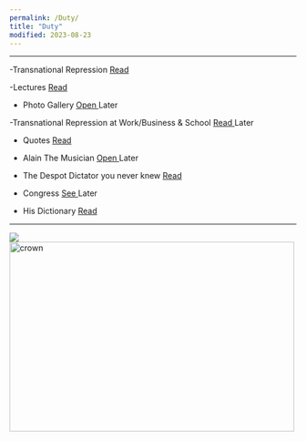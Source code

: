 ```yaml
---
permalink: /Duty/
title: "Duty"
modified: 2023-08-23
---
```








<hr style="height:2px;border-width:0;color:gray;background-color:gray">




-Transnational Repression  <a href=" https://phdcsseiden.github.io/Tr/ "> Read </a> 




-Lectures <a href=" https://phdcsseiden.github.io/Lectures/ "> Read  </a> 




- Photo Gallery <a href="  "> Open  </a> Later




-Transnational Repression at Work/Business & School <a href="  ">  Read </a>  Later




- Quotes <a href=" https://phdcsseiden.github.io/quotes/ "> Read  </a> 




- Alain The Musician <a href=" https://phdcsseiden.github.io/Musician/ "> Open  </a> Later




- The Despot Dictator you never knew <a href=" https://phdcsseiden.github.io/Knew/ "> Read  </a> 




- Congress  <a href=" https://phdcsseiden.github.io/Congress/ "> See </a> Later




- His Dictionary <a href=" https://phdcsseiden.github.io/Dictionary/ "> Read </a> 



<hr style="height:2px;border-width:0;color:gray;background-color:gray">




<img src="https://www.sacredheart.edu/media/shu-media/homepage/Park-Avenue-Campus-980x980.jpg">




<img src="https://www.middletownbiblechurch.org/greateve/crown.JPG" alt="crown" width="500" height="333">
